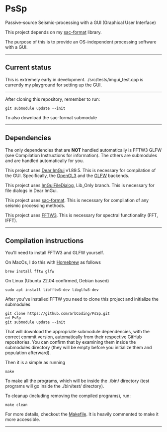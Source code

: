 # PsSp

Passive-source Seismic-processing with a GUI (Graphical User Interface)

This project depends on my [sac-format](https://github.com/arbCoding/seismic) library.

The purpose of this is to provide an OS-independent processing software with a GUI.

---

## Current status

This is extremely early in development. ./src/tests/imgui_test.cpp is currently my playground for setting up the GUI.

---

After cloning this repository, remember to run:
```shell
git submodule update --init
```
To also download the sac-format submodule

---

## Dependencies

The only dependencies that are **NOT** handled automatically is FFTW3 GLFW (see Compilation Instructions for information). The others are submodules and are handled automatically for you.

This project uses [Dear ImGui](https://github.com/ocornut/imgui/tree/v1.89.5) v1.89.5. This is necessary for compilation of the GUI. Specifically, the [OpenGL3](https://www.opengl.org/) and the [GLFW](https://www.glfw.org/) backends.

This project uses [ImGuiFileDialog](https://github.com/aiekick/ImGuiFileDialog.git), Lib_Only branch. This is necessary for file dialogs in Dear ImGui.

This project uses [sac-format](https://github.com/arbCoding/sac-format). This is necessary for compilation of any seismic processing methods.

This project uses [FFTW3](https://www.fftw.org/). This is necessary for spectral functionality (FFT, IFFT).

---

## Compilation instructions

You'll need to install FFTW3 and GLFW yourself.

On MacOs, I do this with [Homebrew](https://brew.sh/) as follows
```shell
brew install fftw glfw
```

On Linux (Ubuntu 22.04 confirmed, Debian based)
```shell
sudo apt install libfftw3-dev libglfw3-dev
```

After you've installed FFTW you need to clone this project and initialize the submodules
```shell
git clone https://github.com/arbCoding/PsSp.git
cd PsSp
git submodule update --init
```

That will download the appropriate submodule dependencies, with the correct commit version, automatically from their respective GitHub repositories.
You can confirm that by examining them inside the submodules directory (they will be empty before you initialize them and population afterward).

Then it is a simple as running
```shell
make
```

To make all the programs, which will be inside the ./bin/ directory (test programs will go inside the ./bin/test/ directory).

To cleanup (including removing the compiled programs), run:
```shell
make clean
```

For more details, checkout the [Makefile](Makefile). It is heavily commented to make it more accessible.

---
